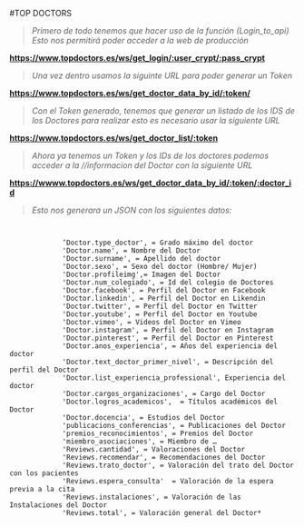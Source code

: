 #TOP DOCTORS 

>_Primero de todo tenemos que hacer uso de la función (Login_to_api) 
Esto nos permitirá poder acceder a la web de producción_

**https://www.topdoctors.es/ws/get_login/:user_crypt/:pass_crypt**

>_Una vez dentro usamos la siguinte URL para poder generar un Token_

**https://www.topdoctors.es/ws/get_doctor_data_by_id/:token/**

>_Con el Token generado, tenemos que generar un listado de los IDS de los Doctores
para realizar esto es necesario usar la siguiente URL_

**https://www.topdoctors.es/ws/get_doctor_list/:token**

>_Ahora ya tenemos un Token y los IDs de los doctores podemos acceder a la //informacion del Doctor con la siguiente URL_

**https://wwww.topdoctors.es/ws/get_doctor_data_by_id/:token/:doctor_id**

>_Esto nos generara un JSON con los siguientes datos:_
```


      	     ‘Doctor.type_doctor', = Grado máximo del doctor
             'Doctor.name', = Nombre del Doctor
             'Doctor.surname', = Apellido del doctor
             'Doctor.sexo', = Sexo del doctor (Hombre/ Mujer)
             'Doctor.profileimg',= Imagen del Doctor
             'Doctor.num_colegiado', = Id del colegio de Doctores
             'Doctor.facebook', = Perfil del Doctor en Facebook
             'Doctor.linkedin', = Perfil del Doctor en Likendin 
             'Doctor.twitter', = Perfil del Doctor en Twitter
             'Doctor.youtube', = Perfil del Doctor en Youtube
             'Doctor.vimeo', = Videos del Doctor en Vimeo
             'Doctor.instagram', = Perfil del Doctor en Instagram	
             'Doctor.pinterest', = Perfil del Doctor en Pinterest
             'Doctor.anos_experiencia', = Años del experiencia del doctor
             'Doctor.text_doctor_primer_nivel', = Descripción del perfil del Doctor 
             'Doctor.list_experiencia_professional', Experiencia del doctor
             'Doctor.cargos_organizaciones', = Cargo del Doctor
             'Doctor.logros_academicos',  = Títulos académicos del Doctor
             'Doctor.docencia', = Estudios del Doctor
             'publicacions_conferencias', = Publicaciones del Doctor	
             'premios_reconocimientos', = Premios del Doctor
             'miembro_asociaciones', = Miembro de …
             'Reviews.cantidad', = Valoraciones del Doctor	
             'Reviews.recomendar', = Recomendaciones del Doctor
             'Reviews.trato_doctor', = Valoración del trato del Doctor con los pacientes
             'Reviews.espera_consulta'  = Valoración de la espera previa a la cita
      	     'Reviews.instalaciones', = Valoración de las Instalaciones del Doctor 
             'Reviews.total', = Valoración general del Doctor*
```


